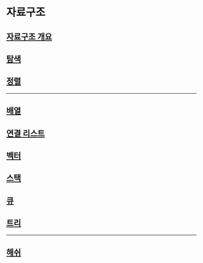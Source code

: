 # 자료구조

## [자료구조 개요](./DataStructure/DataStructureInfo.md)
## [탐색](./Search/Search.md)
## [정렬](./Sort/Sort.md)
---
## [배열](./Array/Array.md)
## [연결 리스트](./LinkedList/LinkedList.md)

## [벡터](./Vector/Vector.md)
## [스택](./Stack/Stack.md)
## [큐](./Queue/Queue.md)

## [트리](./Tree/Tree.md)

---
## [해쉬](./Hash/Hash.md)
